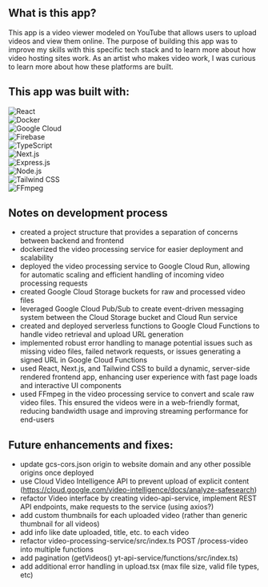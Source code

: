 ## What is this app?

This app is a video viewer modeled on YouTube that allows users to upload videos and view them online. The purpose of building this app was to improve my skills with this specific tech stack and to learn more about how video hosting sites work. As an artist who makes video work, I was curious to learn more about how these platforms are built.

## This app was built with:

![React](https://img.shields.io/badge/React-20232A?style=for-the-badge&logo=react&logoColor=61DAFB)
<br/>
![Docker](https://img.shields.io/badge/docker-%230db7ed.svg?style=for-the-badge&logo=docker&logoColor=white)
<br/>
![Google Cloud](https://img.shields.io/badge/GoogleCloud-%234285F4.svg?style=for-the-badge&logo=google-cloud&logoColor=white)
<br/>
![Firebase](https://img.shields.io/badge/firebase-%23039BE5.svg?style=for-the-badge&logo=firebase)
<br/>
![TypeScript](https://img.shields.io/badge/TypeScript-007ACC?style=for-the-badge&logo=typescript&logoColor=white)
<br/>
![Next.js](https://img.shields.io/badge/Next.js-000000.svg?style=for-the-badge&logo=nextdotjs&logoColor=white)
<br/>
![Express.js](https://img.shields.io/badge/express.js-%23404d59.svg?style=for-the-badge&logo=express&logoColor=%2361DAFB)
<br/>
![Node.js](https://img.shields.io/badge/Node.js-43853D?style=for-the-badge&logo=node.js&logoColor=white)
<br/>
![Tailwind CSS](https://img.shields.io/badge/Tailwind_CSS-38B2AC?style=for-the-badge&logo=tailwind-css&logoColor=white)
<br/>
![FFmpeg](https://img.shields.io/badge/FFmpeg-5cb85c?style=for-the-badge&logo=FFmpeg&logoColor=white)

## Notes on development process

- created a project structure that provides a separation of concerns between backend and frontend
- dockerized the video processing service for easier deployment and scalability
- deployed the video processing service to Google Cloud Run, allowing for automatic scaling and efficient handling of incoming video processing requests
- created Google Cloud Storage buckets for raw and processed video files
- leveraged Google Cloud Pub/Sub to create event-driven messaging system between the Cloud Storage bucket and Cloud Run service
- created and deployed serverless functions to Google Cloud Functions to handle video retrieval and upload URL generation
- implemented robust error handling to manage potential issues such as missing video files, failed network requests, or issues generating a signed URL in Google Cloud Functions
- used React, Next.js, and Tailwind CSS to build a dynamic, server-side rendered frontend app, enhancing user experience with fast page loads and interactive UI components
- used FFmpeg in the video processing service to convert and scale raw video files. This ensured the videos were in a web-friendly format, reducing bandwidth usage and improving streaming performance for end-users

## Future enhancements and fixes:

- update gcs-cors.json origin to website domain and any other possible origins once deployed
- use Cloud Video Intelligence API to prevent upload of explicit content (https://cloud.google.com/video-intelligence/docs/analyze-safesearch)
- refactor Video interface by creating video-api-service, implement REST API endpoints, make requests to the service (using axios?)
- add custom thumbnails for each uploaded video (rather than generic thumbnail for all videos)
- add info like date uploaded, title, etc. to each video
- refactor video-processing-service/src/index.ts POST /process-video into multiple functions
- add pagination (getVideos() yt-api-service/functions/src/index.ts)
- add additional error handling in upload.tsx (max file size, valid file types, etc)
